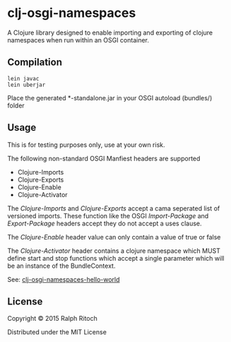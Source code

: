 # clj-osgi-namespaces

A Clojure library designed to enable importing and exporting 
of clojure namespaces when run within an OSGI container.

## Compilation

```
lein javac
lein uberjar
```

Place the generated *-standalone.jar in your OSGI autoload (bundles/) folder


## Usage

This is for testing purposes only, use at your own risk.

The following non-standard OSGI Manfiest headers are supported

* Clojure-Imports
* Clojure-Exports
* Clojure-Enable
* Clojure-Activator


The *Clojure-Imports* and *Clojure-Exports* accept a cama seperated list of versioned imports. 
These function like the OSGI *Import-Package* and *Export-Package* headers accept they do not accept a uses clause.

The *Clojure-Enable* header value can only contain a value of true or false

The *Clojure-Activator* header contains a clojure namespace which MUST define start and stop functions which accept a single parameter which will be an instance of the BundleContext.

See: [clj-osgi-namespaces-hello-world](https://github.com/rritoch/clj-osgi-namespaces-hello-world)

## License

Copyright © 2015 Ralph Ritoch

Distributed under the MIT License